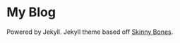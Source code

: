 # My Blog

Powered by Jekyll. Jekyll theme based off [Skinny Bones](http://github.com/mmistakes/skinny-bones-jekyll/).
